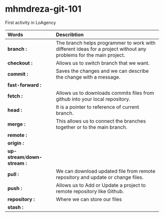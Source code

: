 # mhmdreza-git-101
First activity in LoAgency


|  **Words**  |**Describtion**|
|:-------|:----------|
|**branch :**| The branch helps programmer to work with different ideas for a project  without any problems for the main project.|
|**checkout :**| Allows us to switch branch that we want.|
|**commit :**|Saves the changes and we can describe the change with a message.|
|**fast-forward :**|
|**fetch :**| Allows us to downloads commits files from github into your local repository.|
|**head :**|It is a pointer to reference of current branch.|
|**merge :**|This allows us to connect the branches together or to the main branch.|
|**remote :**|
|**origin :**|
|**up-stream**/**down-stream :**|
|**pull :**|We can download updated file from remote repository and update or change files.| 
|**push :**|Allows us to Add or Update a project to remote repository like Github.|
|**repository :**|Where we can store our files
|**stash :**|
